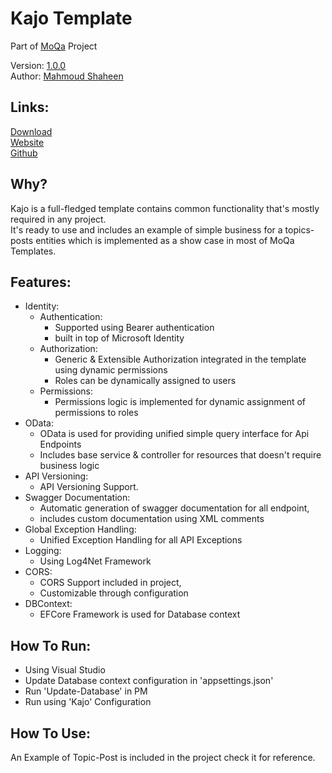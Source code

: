 # Kajo Template

Part of [MoQa](https://moqa.moshaheen.com/) Project  

Version: [1.0.0](https://github.com/Moqa-Dev/Kajo/releases/tag/1.0.0)  
Author: [Mahmoud Shaheen](https://www.moshaheen.com/)
## Links:
[Download](https://github.com/Moqa-Dev/Kajo/archive/refs/tags/1.0.0.zip)  
[Website](https://moqa.moshaheen.com/Kajo/)  
[Github](https://github.com/Moqa-Dev/Kajo/)  

## Why?
Kajo is a full-fledged template contains common functionality that's mostly required in any project.  
It's ready to use and includes an example of simple business for a topics-posts entities which is implemented as a show case in most of MoQa Templates.  

## Features:
* Identity: 
    * Authentication:
        * Supported using Bearer authentication
        * built in top of Microsoft Identity
    * Authorization:
        * Generic  & Extensible Authorization integrated in the template using dynamic permissions
        * Roles can be dynamically assigned to users
    * Permissions:
        * Permissions logic is implemented for dynamic assignment of permissions to roles
* OData:
    * OData is used for providing unified simple query interface for Api Endpoints
    * Includes base service & controller for resources that doesn't require business logic
* API Versioning:
    * API Versioning Support.
* Swagger Documentation:
    * Automatic generation of swagger documentation for all endpoint,
    * includes custom documentation using XML comments
* Global Exception Handling:
    * Unified Exception Handling for all API Exceptions
* Logging:
    * Using Log4Net Framework
* CORS:
    * CORS Support included in project,
    * Customizable through configuration
* DBContext:
    * EFCore Framework is used for Database context

## How To Run:
* Using Visual Studio
* Update Database context configuration in 'appsettings.json'
* Run 'Update-Database' in PM
* Run using 'Kajo' Configuration

## How To Use:
An Example of Topic-Post is included in the project check it for reference.
